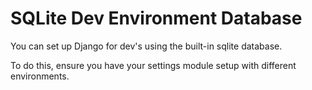 # SQLite Dev Environment Database
You can set up Django for dev's using the built-in sqlite database.

To do this, ensure you have your settings module setup with different environments.